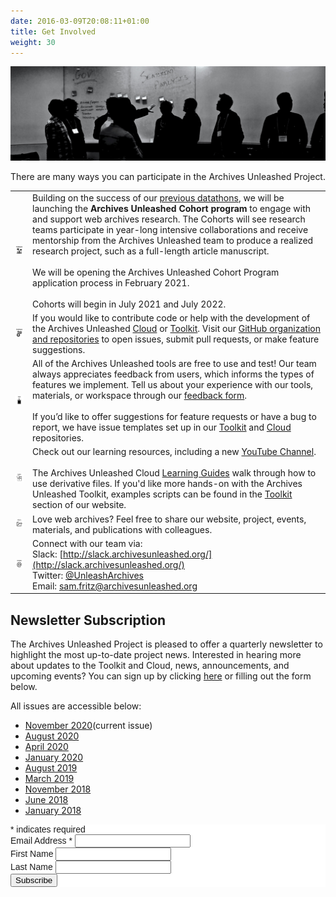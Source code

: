 ```yaml
---
date: 2016-03-09T20:08:11+01:00
title: Get Involved
weight: 30
---
```

![Network diagram](/images/silhouettes.jpg)

There are many ways you can participate in the Archives Unleashed Project. 

|   |   |
|---|---|
|![In-Person Events](/images/GI-Participate.png)| Building on the success of our [previous datathons](/events), we will be launching the **Archives Unleashed Cohort program** to engage with and support web archives research. The Cohorts will see research teams participate in year-long intensive collaborations and receive mentorship from the Archives Unleashed team to produce a realized research project, such as a full-length article manuscript.<br><br> We will be opening the Archives Unleashed Cohort Program application process in February 2021.<br><br> Cohorts will begin in July 2021 and July 2022.|
|![GitHub](/images/GI-Contribute.png)|If you would like to contribute code or help with the development of the Archives Unleashed [Cloud](/cloud) or [Toolkit](/aut). Visit our [GitHub organization and repositories](https://github.com/archivesunleashed) to open issues, submit pull requests, or make feature suggestions.|
|![Test](/images/GI-Test.png)| All of the Archives Unleashed tools are free to use and test! Our team always appreciates feedback from users, which informs the types of features we implement. Tell us about your experience with our tools, materials, or workspace through our [feedback form](https://forms.gle/CF9YUMHEa3FvpQpF9).<br><br> If you’d like to offer suggestions for feature requests or have a bug to report, we have issue templates set up in our [Toolkit](https://github.com/archivesunleashed/aut) and [Cloud](https://github.com/archivesunleashed/auk) repositories.|
|![Learn](/images/GI-Learn.png)|Check out our learning resources, including a new [YouTube Channel](https://www.youtube.com/channel/UC4Sq0Xi6UWhYK2VbmAzFhAw).<br><br>The Archives Unleashed Cloud [Learning Guides](https://cloud.archivesunleashed.org/derivatives) walk through how to use derivative files. If you'd like more hands-on with the Archives Unleashed Toolkit, examples scripts can be found in the [Toolkit](https://archivesunleashed.org/aut/) section of our website.|
|![Share](/images/GI-Share.png)|Love web archives? Feel free to share our website, project, events, materials, and publications with colleagues.|
|![Connect](/images/GI-Connect.png)|Connect with our team via:<br>Slack: [http://slack.archivesunleashed.org/](http://slack.archivesunleashed.org/)<br>Twitter: [@UnleashArchives](https://twitter.com/unleasharchives)<br>Email: [sam.fritz@archivesunleashed.org](mailto:sam.fritz@archivesunleashed.org)|

## Newsletter Subscription

The Archives Unleashed Project is pleased to offer a quarterly newsletter to highlight the most up-to-date project news. Interested in hearing more about updates to the Toolkit and Cloud, news, announcements, and upcoming events? You can sign up by clicking [here](http://eepurl.com/dfpU7j) or filling out the form below.

All issues are accessible below:

* [November 2020](/images/AUTNews-Nov2020.pdf)(current issue)
* [August 2020](/images/AUTNews-Aug2020.pdf) 
* [April 2020](/images/AUTNews-Apr2020.pdf)
* [January 2020](/images/AUTNews-Jan2020.pdf)
* [August 2019](/images/AUTNews-Aug2019.pdf)
* [March 2019](/images/AUTNews-Mar2019.pdf)
* [November 2018](/images/AUTNews-Nov2018.pdf)
* [June 2018](/images/AUTNews-June2018.pdf)
* [January 2018](/images/AUTNews-Jan2018.pdf)



<!-- Begin MailChimp Signup Form -->
<link href="//cdn-images.mailchimp.com/embedcode/classic-10_7.css" rel="stylesheet" type="text/css">
<style type="text/css">
	#mc_embed_signup{background:#fff; clear:left; font:14px Helvetica,Arial,sans-serif; }
	/* Add your own MailChimp form style overrides in your site stylesheet or in this style block.
	   We recommend moving this block and the preceding CSS link to the HEAD of your HTML file. */
</style>
<div id="mc_embed_signup">
<form action="https://archivesunleashed.us17.list-manage.com/subscribe/post?u=5ab865a3eed7744a0654d875a&amp;id=bbfcebf959" method="post" id="mc-embedded-subscribe-form" name="mc-embedded-subscribe-form" class="validate" target="_blank" novalidate>
    <div id="mc_embed_signup_scroll">
<div class="indicates-required"><span class="asterisk">*</span> indicates required</div>
<div class="mc-field-group">
	<label for="mce-EMAIL">Email Address  <span class="asterisk">*</span>
</label>
	<input type="email" value="" name="EMAIL" class="required email" id="mce-EMAIL">
</div>
<div class="mc-field-group">
	<label for="mce-FNAME">First Name </label>
	<input type="text" value="" name="FNAME" class="" id="mce-FNAME">
</div>
<div class="mc-field-group">
	<label for="mce-LNAME">Last Name </label>
	<input type="text" value="" name="LNAME" class="" id="mce-LNAME">
</div>
	<div id="mce-responses" class="clear">
		<div class="response" id="mce-error-response" style="display:none"></div>
		<div class="response" id="mce-success-response" style="display:none"></div>
	</div>    <!-- real people should not fill this in and expect good things - do not remove this or risk form bot signups-->
    <div style="position: absolute; left: -5000px;" aria-hidden="true"><input type="text" name="b_5ab865a3eed7744a0654d875a_bbfcebf959" tabindex="-1" value=""></div>
    <div class="clear"><input type="submit" value="Subscribe" name="subscribe" id="mc-embedded-subscribe" class="button"></div>
    </div>
</form>
</div>
<script type='text/javascript' src='//s3.amazonaws.com/downloads.mailchimp.com/js/mc-validate.js'></script><script type='text/javascript'>(function($) {window.fnames = new Array(); window.ftypes = new Array();fnames[0]='EMAIL';ftypes[0]='email';fnames[1]='FNAME';ftypes[1]='text';fnames[2]='LNAME';ftypes[2]='text';}(jQuery));var $mcj = jQuery.noConflict(true);</script>
<!--End mc_embed_signup-->
